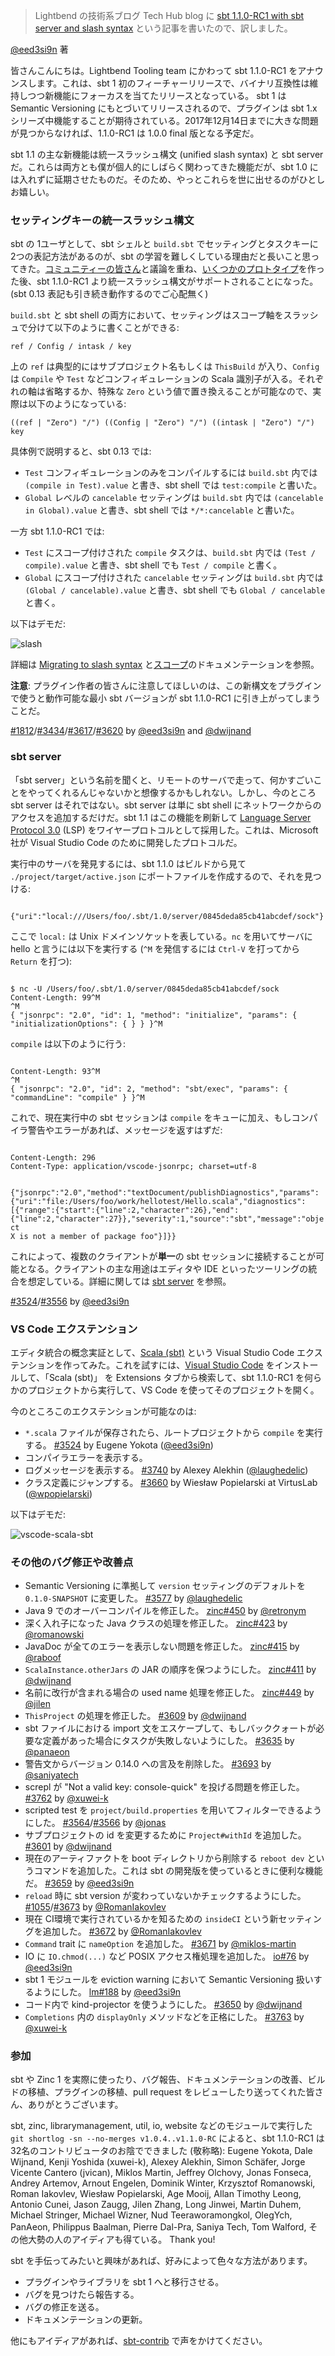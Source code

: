 > Lightbend の技術系ブログ Tech Hub blog に [sbt 1.1.0-RC1 with sbt server and slash syntax](https://developer.lightbend.com/blog/2017-11-30-sbt-1-1-0-RC1-sbt-server/) という記事を書いたので、訳しました。

[@eed3si9n](https://twitter.com/eed3si9n) 著

皆さんこんにちは。Lightbend Tooling team にかわって sbt 1.1.0-RC1 をアナウンスします。これは、sbt 1 初のフィーチャーリリースで、バイナリ互換性は維持しつつ新機能にフォーカスを当てたリリースとなっている。
sbt 1 は Semantic Versioning にもとづいてリリースされるので、プラグインは sbt 1.x シリーズ中機能することが期待されている。2017年12月14日までに大きな問題が見つからなければ、1.1.0-RC1 は 1.0.0 final 版となる予定だ。

sbt 1.1 の主な新機能は統一スラッシュ構文 (unified slash syntax) と sbt server だ。これらは両方とも僕が個人的にしばらく関わってきた機能だが、sbt 1.0 には入れずに延期させたものだ。そのため、やっとこれらを世に出せるのがひとしお嬉しい。

### セッティングキーの統一スラッシュ構文

sbt の 1ユーザとして、sbt シェルと `build.sbt` でセッティングとタスクキーに 2つの表記方法があるのが、sbt の学習を難しくしている理由だと長いこと思ってきた。[コミュニティーの皆さん](https://contributors.scala-lang.org/t/unification-of-sbt-shell-notation-and-build-sbt-dsl/913)と議論を重ね、[いくつかのプロトタイプ](https://github.com/sbt/sbt-slash)を作った後、sbt 1.1.0-RC1 より統一スラッシュ構文がサポートされることになった。 (sbt 0.13 表記も引き続き動作するのでご心配無く)

`build.sbt` と sbt shell の両方において、セッティングはスコープ軸をスラッシュで分けて以下のように書くことができる:

    ref / Config / intask / key

上の `ref` は典型的にはサブプロジェクト名もしくは `ThisBuild` が入り、`Config` は `Compile` や `Test` などコンフィギュレーションの Scala 識別子が入る。それぞれの軸は省略するか、特殊な `Zero` という値で置き換えることが可能なので、実際は以下のようになっている:

    ((ref | "Zero") "/") ((Config | "Zero") "/") ((intask | "Zero") "/") key

具体例で説明すると、sbt 0.13 では:

- `Test` コンフィギュレーションのみをコンパイルするには `build.sbt` 内では `(compile in Test).value` と書き、sbt shell では `test:compile` と書いた。
- `Global` レベルの `cancelable` セッティングは `build.sbt` 内では `(cancelable in Global).value` と書き、sbt shell では `*/*:cancelable` と書いた。

一方 sbt 1.1.0-RC1 では:

- `Test` にスコープ付けされた `compile` タスクは、`build.sbt` 内では `(Test / compile).value` と書き、sbt shell でも `Test / compile` と書く。
- `Global` にスコープ付けされた `cancelable` セッティングは `build.sbt` 内では `(Global / cancelable).value` と書き、sbt shell でも `Global / cancelable` と書く。

以下はデモだ:

![slash](https://developer.lightbend.com/blog/2017-11-30-sbt-1-1-0-RC1-sbt-server/slash.gif)

詳細は [Migrating to slash syntax](http://www.scala-sbt.org/1.x-beta/docs/Migrating-from-sbt-013x.html#Migrating+to+slash+syntax) と[スコープ](http://www.scala-sbt.org/1.x-beta/docs/ja/Scopes.html)のドキュメンテーションを参照。

**注意**: プラグイン作者の皆さんに注意してほしいのは、この新構文をプラグインで使うと動作可能な最小 sbt バージョンが sbt 1.1.0-RC1 に引き上がってしまうことだ。

[#1812][1812]/[#3434][3434]/[#3617][3617]/[#3620][3620] by [@eed3si9n][@eed3si9n] and [@dwijnand][@dwijnand]

### sbt server

「sbt server」という名前を聞くと、リモートのサーバで走って、何かすごいことをやってくれるんじゃないかと想像するかもしれない。しかし、今のところ sbt server はそれではない。sbt server は単に sbt shell にネットワークからのアクセスを追加するだけだ。sbt 1.1 はこの機能を刷新して [Language Server Protocol 3.0](https://github.com/Microsoft/language-server-protocol/blob/master/protocol.md) (LSP) をワイヤープロトコルとして採用した。これは、Microsoft 社が Visual Studio Code のために開発したプロトコルだ。

実行中のサーバを発見するには、sbt 1.1.0 はビルドから見て `./project/target/active.json` にポートファイルを作成するので、それを見つける:

<code>
{"uri":"local:///Users/foo/.sbt/1.0/server/0845deda85cb41abcdef/sock"}
</code>

ここで `local:` は Unix ドメインソケットを表している。`nc` を用いてサーバに hello と言うには以下を実行する (`^M` を発信するには `Ctrl-V` を打ってから `Return` を打つ):

<code>
$ nc -U /Users/foo/.sbt/1.0/server/0845deda85cb41abcdef/sock
Content-Length: 99^M
^M
{ "jsonrpc": "2.0", "id": 1, "method": "initialize", "params": { "initializationOptions": { } } }^M
</code>

`compile` は以下のように行う:

<code>
Content-Length: 93^M
^M
{ "jsonrpc": "2.0", "id": 2, "method": "sbt/exec", "params": { "commandLine": "compile" } }^M
</code>

これで、現在実行中の sbt セッションは `compile` をキューに加え、もしコンパイラ警告やエラーがあれば、メッセージを返すはずだ:

<code>
Content-Length: 296
Content-Type: application/vscode-jsonrpc; charset=utf-8

{"jsonrpc":"2.0","method":"textDocument/publishDiagnostics","params":{"uri":"file:/Users/foo/work/hellotest/Hello.scala","diagnostics":[{"range":{"start":{"line":2,"character":26},"end":{"line":2,"character":27}},"severity":1,"source":"sbt","message":"object X is not a member of package foo"}]}}
</code>

これによって、複数のクライアントが**単一**の sbt セッションに接続することが可能となる。クライアントの主な用途はエディタや IDE といったツーリングの統合を想定している。詳細に関しては [sbt server](http://www.scala-sbt.org/1.x-beta/docs/sbt-server.html) を参照。

[#3524][3524]/[#3556][3556] by [@eed3si9n][@eed3si9n]

### VS Code エクステンション

エディタ統合の概念実証として、[Scala (sbt)][vscode-sbt-scala] という Visual Studio Code エクステンションを作ってみた。これを試すには、[Visual Studio Code](https://code.visualstudio.com/) をインストールして、「Scala (sbt)」 を Extensions タブから検索して、sbt 1.1.0-RC1 を何らかのプロジェクトから実行して、VS Code を使ってそのプロジェクトを開く。

今のところこのエクステンションが可能なのは:

- `*.scala` ファイルが保存されたら、ルートプロジェクトから `compile` を実行する。 [#3524][3524] by Eugene Yokota ([@eed3si9n][@eed3si9n])
- コンパイラエラーを表示する。
- ログメッセージを表示する。 [#3740][3740] by Alexey Alekhin ([@laughedelic][@laughedelic])
- クラス定義にジャンプする。 [#3660][3660] by Wiesław Popielarski at VirtusLab ([@wpopielarski][@wpopielarski])

以下はデモだ:

![vscode-scala-sbt](https://developer.lightbend.com/blog/2017-11-30-sbt-1-1-0-RC1-sbt-server/vscode-scala-sbt.gif)

### その他のバグ修正や改善点

- Semantic Versioning に準拠して `version` セッティングのデフォルトを `0.1.0-SNAPSHOT` に変更した。 [#3577][3577] by [@laughedelic][@laughedelic]
- Java 9 でのオーバーコンパイルを修正した。 [zinc#450][zinc450] by [@retronym][@retronym]
- 深く入れ子になった Java クラスの処理を修正した。 [zinc#423][zinc423] by [@romanowski][@romanowski]
- JavaDoc が全てのエラーを表示しない問題を修正した。 [zinc#415][zinc415] by [@raboof][@raboof]
- `ScalaInstance.otherJars` の JAR の順序を保つようにした。 [zinc#411][zinc411] by [@dwijnand][@dwijnand]
- 名前に改行が含まれる場合の used name 処理を修正した。 [zinc#449][zinc449] by [@jilen][@jilen]
- `ThisProject` の処理を修正した。 [#3609][3609] by [@dwijnand][@dwijnand]
- sbt ファイルにおける import 文をエスケープして、もしバッククォートが必要な定義があった場合にタスクが失敗しないようにした。 [#3635][3635] by [@panaeon][@panaeon]
- 警告文からバージョン 0.14.0 への言及を削除した。 [#3693][3693] by [@saniyatech][@saniyatech]
- screpl が "Not a valid key: console-quick" を投げる問題を修正した。 [#3762][3762] by [@xuwei-k][@xuwei-k]
- scripted test を `project/build.properties` を用いてフィルターできるようにした。 [#3564][3564]/[#3566][3566] by [@jonas][@jonas]
- サブプロジェクトの id を変更するために `Project#withId` を追加した。 [#3601][3601] by [@dwijnand][@dwijnand]
- 現在のアーティファクトを boot ディレクトリから削除する `reboot dev` というコマンドを追加した。これは sbt の開発版を使っているときに便利な機能だ。 [#3659][3659] by [@eed3si9n][@eed3si9n]
- `reload` 時に sbt version が変わっていないかチェックするようにした。 [#1055][1055]/[#3673][3673] by [@RomanIakovlev][@RomanIakovlev]
- 現在 CI環境で実行されているかを知るための `insideCI` という新セッティングを追加した。 [#3672][3672] by [@RomanIakovlev][@RomanIakovlev]
- `Command` trait に `nameOption` を追加した。 [#3671][3671] by [@miklos-martin][@miklos-martin]
- IO に `IO.chmod(...)` など POSIX アクセス権処理を追加した。 [io#76][io76] by [@eed3si9n][@eed3si9n]
- sbt 1 モジュールを eviction warning において Semantic Versioning 扱いするようにした。 [lm#188][lm188] by [@eed3si9n][@eed3si9n]
- コード内で kind-projector を使うようにした。 [#3650][3650] by [@dwijnand][@dwijnand]
- `Completions` 内の `displayOnly` メソッドなどを正格にした。 [#3763][3763] by [@xuwei-k][@xuwei-k]

### 参加

sbt や Zinc 1 を実際に使ったり、バグ報告、ドキュメンテーションの改善、ビルドの移植、プラグインの移植、pull request をレビューしたり送ってくれた皆さん、ありがとうございます。

sbt, zinc, librarymanagement, util, io, website などのモジュールで実行した `git shortlog -sn --no-merges v1.0.4..v1.1.0-RC` によると、sbt 1.1.0-RC1 は 32名のコントリビュータのお陰でできました (敬称略): Eugene Yokota, Dale Wijnand, Kenji Yoshida (xuwei-k), Alexey Alekhin, Simon Schäfer, Jorge Vicente Cantero (jvican), Miklos Martin, Jeffrey Olchovy, Jonas Fonseca, Andrey Artemov, Arnout Engelen, Dominik Winter, Krzysztof Romanowski, Roman Iakovlev, Wiesław Popielarski, Age Mooij, Allan Timothy Leong, Antonio Cunei, Jason Zaugg, Jilen Zhang, Long Jinwei, Martin Duhem, Michael Stringer, Michael Wizner, Nud Teeraworamongkol, OlegYch, PanAeon, Philippus Baalman, Pierre Dal-Pra, Saniya Tech, Tom Walford, その他大勢の人のアイディアも得ている。 Thank you!

sbt を手伝ってみたいと興味があれば、好みによって色々な方法があります。

- プラグインやライブラリを sbt 1 へと移行させる。
- バグを見つけたら報告する。
- バグの修正を送る。
- ドキュメンテーションの更新。

他にもアイディアがあれば、[sbt-contrib](https://gitter.im/sbt/sbt-contrib) で声をかけてください。

  [@eed3si9n]: https://github.com/eed3si9n
  [@dwijnand]: http://github.com/dwijnand
  [@jvican]: https://github.com/jvican
  [@Duhemm]: https://github.com/Duhemm
  [@jonas]: https://github.com/jonas
  [@laughedelic]: https://github.com/laughedelic
  [@panaeon]: https://github.com/panaeon
  [@RomanIakovlev]: https://github.com/RomanIakovlev
  [@miklos-martin]: https://github.com/miklos-martin
  [@saniyatech]: https://github.com/saniyatech
  [@xuwei-k]: https://github.com/xuwei-k
  [@wpopielarski]: https://github.com/wpopielarski
  [@retronym]: https://github.com/retronym
  [@romanowski]: https://github.com/romanowski
  [@raboof]: https://github.com/raboof
  [@jilen]: https://github.com/jilen
  [@wpopielarski]: https://github.com/wpopielarski
  [vscode-sbt-scala]: https://marketplace.visualstudio.com/items?itemName=lightbend.vscode-sbt-scala
  [1812]: https://github.com/sbt/sbt/issues/1812
  [3524]: https://github.com/sbt/sbt/pull/3524
  [3556]: https://github.com/sbt/sbt/pull/3556
  [3564]: https://github.com/sbt/sbt/issues/3564
  [3566]: https://github.com/sbt/sbt/pull/3566
  [3577]: https://github.com/sbt/sbt/pull/3577
  [3434]: https://github.com/sbt/sbt/pull/3434
  [3601]: https://github.com/sbt/sbt/pull/3601
  [3609]: https://github.com/sbt/sbt/pull/3609
  [3617]: https://github.com/sbt/sbt/pull/3617
  [3620]: https://github.com/sbt/sbt/pull/3620
  [3464]: https://github.com/sbt/sbt/issues/3464
  [3635]: https://github.com/sbt/sbt/pull/3635
  [3659]: https://github.com/sbt/sbt/pull/3659
  [3650]: https://github.com/sbt/sbt/pull/3650
  [3673]: https://github.com/sbt/sbt/pull/3673
  [1055]: https://github.com/sbt/sbt/issues/1055
  [3672]: https://github.com/sbt/sbt/pull/3672
  [3671]: https://github.com/sbt/sbt/pull/3671
  [3693]: https://github.com/sbt/sbt/issues/3693
  [3763]: https://github.com/sbt/sbt/pull/3763
  [3762]: https://github.com/sbt/sbt/pull/3762
  [3740]: https://github.com/sbt/sbt/pull/3740
  [3660]: https://github.com/sbt/sbt/pull/3660
  [io76]: https://github.com/sbt/io/pull/76
  [lm188]: https://github.com/sbt/librarymanagement/pull/188
  [zinc450]: https://github.com/sbt/zinc/pull/450
  [zinc423]: https://github.com/sbt/zinc/pull/423
  [zinc415]: https://github.com/sbt/zinc/issues/415
  [zinc411]: https://github.com/sbt/zinc/pull/411
  [zinc449]: https://github.com/sbt/zinc/pull/449
